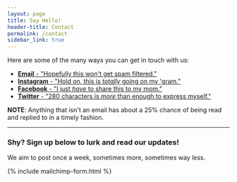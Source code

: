 ```yaml
---
layout: page
title: Say Hello!
header-title: Contact
permalink: /contact
sidebar_link: true
---
```


Here are some of the many ways you can get in touch with us:
* [ **Email** - "Hopefully this won't get spam filtered."][email-us]
* [ **Instagram** - "Hold on, this is _totally_ going on my 'gram."][instagram]
* [ **Facebook** - "I just _have_ to share this to my mom."][facebook]
* [ **Twitter** - "280 characters is _more_ than enough to express myself."][twitter]

**NOTE**: Anything that isn't an email has about a 25% chance of being read and replied to in a timely fashion.

[email-us]: mailto:hello@sysifuscorp.com
[instagram]: https://www.instagram.com/sysifuscorp
[facebook]: https://www.facebook.com/sysifuscorp
[twitter]: https://twitter.com/sysifuscorp

---
### Shy? Sign up below to lurk and read our updates!
We aim to post once a week, sometimes more, sometimes way less.

{% include mailchimp-form.html %}
